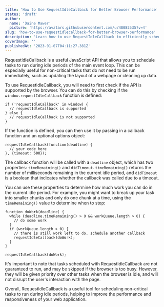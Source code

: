 ```yaml
---
title: 'How to Use RequestIdleCallback for Better Browser Performance'
status: 'draft'
author:
  name: 'Daine Mawer'
  picture: 'https://avatars.githubusercontent.com/u/48082535?v=4'
slug: 'how-to-use-requestidlecallback-for-better-browser-performance'
description: 'Learn how to use RequestIdleCallback to efficiently schedule non-critical tasks and improve the performance and responsiveness of your web application. Discover how this JavaScript API can help you optimize your code and deliver a better user experience.'
coverImage: ''
publishedAt: '2023-01-07T04:11:27.381Z'
---
```


RequestIdleCallback is a useful JavaScript API that allows you to schedule tasks to run during idle periods of the main event loop. This can be especially useful for non-critical tasks that do not need to be run immediately, such as updating the layout of a webpage or cleaning up data.

To use RequestIdleCallback, you will need to first check if the API is supported by the browser. You can do this by checking if the `window.requestIdleCallback` function is defined:

```
if ('requestIdleCallback' in window) {
  // requestIdleCallback is supported
} else {
  // requestIdleCallback is not supported
}
```

If the function is defined, you can then use it by passing in a callback function and an optional options object:

```
requestIdleCallback(function(deadline) {
  // your code here
}, {timeout: 500});
```

The callback function will be called with a `deadline` object, which has two properties: `timeRemaining()` and `didTimeout`. `timeRemaining()` returns the number of milliseconds remaining in the current idle period, and `didTimeout` is a boolean that indicates whether the callback was called due to a timeout.

You can use these properties to determine how much work you can do in the current idle period. For example, you might want to break up your task into smaller chunks and only do one chunk at a time, using the `timeRemaining()` value to determine when to stop:

```
function doWork(deadline) {
  while (deadline.timeRemaining() > 0 && workQueue.length > 0) {
    // do some work
  }
  if (workQueue.length > 0) {
    // there is still work left to do, schedule another callback
    requestIdleCallback(doWork);
  }
}

requestIdleCallback(doWork);
```

It's important to note that tasks scheduled with RequestIdleCallback are not guaranteed to run, and may be skipped if the browser is too busy. However, they will be given priority over other tasks when the browser is idle, and will not disrupt the user's interaction with the page.

Overall, RequestIdleCallback is a useful tool for scheduling non-critical tasks to run during idle periods, helping to improve the performance and responsiveness of your web application.

